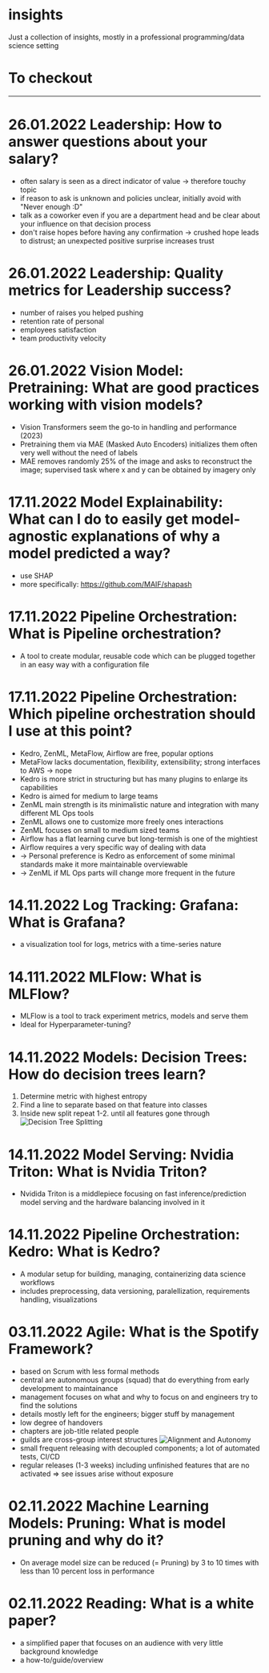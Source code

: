 # insights
Just a collection of insights, mostly in a professional programming/data science setting

# To checkout

---
# 26.01.2022 Leadership: How to answer questions about your salary?
- often salary is seen as a direct indicator of value -> therefore touchy topic
- if reason to ask is unknown and policies unclear, initially avoid with "Never enough :D"
- talk as a coworker even if you are a department head and be clear about your influence on that decision process
- don't raise hopes before having any confirmation -> crushed hope leads to distrust; an unexpected positive surprise increases trust

# 26.01.2022 Leadership: Quality metrics for Leadership success?
- number of raises you helped pushing
- retention rate of personal
- employees satisfaction
- team productivity velocity

# 26.01.2022 Vision Model: Pretraining: What are good practices working with vision models?
- Vision Transformers seem the go-to in handling and performance (2023)
- Pretraining them via MAE (Masked Auto Encoders) initializes them often very well without the need of labels
- MAE removes randomly 25% of the image and asks to reconstruct the image; supervised task where x and y can be obtained by imagery only

# 17.11.2022 Model Explainability: What can I do to easily get model-agnostic explanations of why a model predicted a way?
- use SHAP
- more specifically: https://github.com/MAIF/shapash
# 17.11.2022 Pipeline Orchestration: What is Pipeline orchestration?
- A tool to create modular, reusable code which can be plugged together in an easy way with a configuration file
# 17.11.2022 Pipeline Orchestration: Which pipeline orchestration should I use at this point?
- Kedro, ZenML, MetaFlow, Airflow are free, popular options
- MetaFlow lacks documentation, flexibility, extensibility; strong interfaces to AWS -> nope
- Kedro is more strict in structuring but has many plugins to enlarge its capabilities
- Kedro is aimed for medium to large teams
- ZenML main strength is its minimalistic nature and integration with many different ML Ops tools
- ZenML allows one to customize more freely ones interactions
- ZenML focuses on small to medium sized teams
- Airflow has a flat learning curve but long-termish is one of the mightiest
- Airflow requires a very specific way of dealing with data
- -> Personal preference is Kedro as enforcement of some minimal standards make it more maintainable overviewable
- -> ZenML if ML Ops parts will change more frequent in the future


# 14.11.2022 Log Tracking: Grafana: What is Grafana?
- a visualization tool for logs, metrics with a time-series nature
# 14.111.2022 MLFlow: What is MLFlow?
- MLFlow is a tool to track experiment metrics, models and serve them
- Ideal for Hyperparameter-tuning?
# 14.11.2022 Models: Decision Trees: How do decision trees learn?
1. Determine metric with highest entropy
2. Find a line to separate based on that feature into classes
3. Inside new split repeat 1-2. until all features gone through
![Decision Tree Splitting](https://www.researchgate.net/publication/342724336/figure/fig2/AS:910463089012746@1594082724852/Decision-tree-data-splitting-This-is-a-revised-figure-taken-from-Zou-Schonlau-17.png)
# 14.11.2022 Model Serving: Nvidia Triton: What is Nvidia Triton?
- Nvidida Triton is a middlepiece focusing on fast inference/prediction model serving and the hardware balancing involved in it
# 14.11.2022 Pipeline Orchestration: Kedro: What is Kedro?
- A modular setup for building, managing, containerizing data science workflows
- includes preprocessing, data versioning, paralellization, requirements handling, visualizations

# 03.11.2022 Agile: What is the Spotify Framework?
- based on Scrum with less formal methods
- central are autonomous groups (squad) that do everything from early development to maintainance
- management focuses on what and why to focus on and engineers try to find the solutions
- details mostly left for the engineers; bigger stuff by management
- low degree of handovers
- chapters are job-title related people
- guilds are cross-group interest structures
![Alignment and Autonomy](https://miro.medium.com/max/720/1*B-0hwMt7gJKo7643fAYyNg.png)
- small frequent releasing with decoupled components; a lot of automated tests, CI/CD
- regular releases (1-3 weeks) including unfinished features that are no activated => see issues arise without exposure


# 02.11.2022 Machine Learning Models: Pruning: What is model pruning and why do it?
- On average model size can be reduced (= Pruning) by 3 to 10 times with less than 10 percent loss in performance
# 02.11.2022 Reading: What is a white paper?
- a simplified paper that focuses on an audience with very little background knowledge
- a how-to/guide/overview

